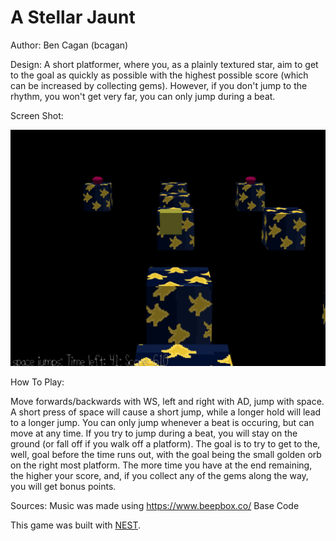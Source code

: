 # A Stellar Jaunt

Author: Ben Cagan (bcagan)

Design: A short platformer, where you, as a plainly textured star, aim to get to the goal as quickly
as possible with the highest possible score (which can be increased by collecting gems). However, if
you don't jump to the rhythm, you won't get very far, you can only jump during a beat.

Screen Shot:

![Screen Shot](screenshot.png)

How To Play:

Move forwards/backwards with WS, left and right with AD, jump with space. A short
press of space will cause a short jump, while a longer hold will lead to a longer jump. You can only
jump whenever a beat is occuring, but can move at any time. If you try to jump during a beat, you will stay
on the ground (or fall off if you walk off a platform). The goal is to try to get to the, well, goal before the
time runs out, with the goal being the small golden orb on the right most platform. The more time you have
at the end remaining, the higher your score, and, if you collect any of the gems along the way, you will
get bonus points.

Sources: Music was made using https://www.beepbox.co/
Base Code

This game was built with [NEST](NEST.md).

